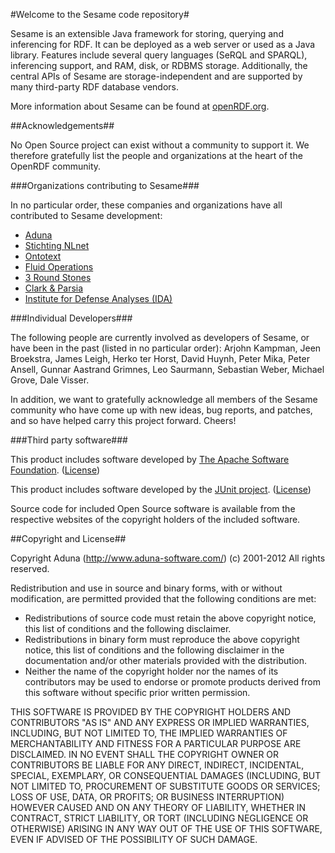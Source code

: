 #Welcome to the Sesame code repository# 

Sesame is an extensible Java framework for storing, querying and inferencing for RDF. It can be deployed as a web server or used as a Java library. Features include several query languages (SeRQL and SPARQL), inferencing support, and RAM, disk, or RDBMS storage. Additionally, the central APIs of Sesame are storage-independent and are supported by many third-party RDF database vendors.

More information about Sesame can be found at [openRDF.org](http://www.openrdf.org/).

##Acknowledgements##

No Open Source project can exist without a community to support it. We
therefore gratefully list the people and organizations at the heart of the
OpenRDF community.

###Organizations contributing to Sesame###

In no particular order, these companies and organizations have all contributed to Sesame development:

* [Aduna](http://www.aduna-software.com/)
* [Stichting NLnet](http://www.nlnet.nl/)
* [Ontotext](http://www.ontotext.com/)
* [Fluid Operations](http://www.fluidops.com/)
* [3 Round Stones](http://www.3roundstones.com/)
* [Clark & Parsia](http://www.clarkparsia.com/)
* [Institute for Defense Analyses (IDA)](https://www.ida.org/)

###Individual Developers###

The following people are currently involved as developers of Sesame, or have been in the past (listed in no particular order): Arjohn Kampman, Jeen Broekstra, James Leigh, Herko ter Horst, David Huynh, Peter Mika, Peter Ansell, Gunnar Aastrand Grimnes, Leo Saurmann, Sebastian Weber, Michael Grove, Dale Visser.

In addition, we want to gratefully acknowledge all members of the Sesame community who have come up with new ideas, bug reports, and patches, and so have helped carry this project forward. Cheers!

###Third party software###

This product includes software developed by [The Apache Software Foundation](http://www.apache.org/). ([License](http://www.apache.org/licenses/LICENSE-2.0))

This product includes software developed by the [JUnit project](http://www.junit.org/).  ([License](http://junit.sourceforge.net/cpl-v10.html))

Source code for included Open Source software is available from the respective websites of the copyright holders of the included software.

##Copyright and License##

Copyright Aduna (http://www.aduna-software.com/) (c) 2001-2012
All rights reserved.

Redistribution and use in source and binary forms, with or without modification,
are permitted provided that the following conditions are met:

* Redistributions of source code must retain the above copyright notice, this list of conditions and the following disclaimer.
* Redistributions in binary form must reproduce the above copyright notice, this list of conditions and the following disclaimer in the documentation and/or other materials provided with the distribution.
* Neither the name of the copyright holder nor the names of its contributors may be used to endorse or promote products derived from this software without specific prior written permission.

THIS SOFTWARE IS PROVIDED BY THE COPYRIGHT HOLDERS AND CONTRIBUTORS "AS IS" AND
ANY EXPRESS OR IMPLIED WARRANTIES, INCLUDING, BUT NOT LIMITED TO, THE IMPLIED
WARRANTIES OF MERCHANTABILITY AND FITNESS FOR A PARTICULAR PURPOSE ARE
DISCLAIMED. IN NO EVENT SHALL THE COPYRIGHT OWNER OR CONTRIBUTORS BE LIABLE FOR
ANY DIRECT, INDIRECT, INCIDENTAL, SPECIAL, EXEMPLARY, OR CONSEQUENTIAL DAMAGES
(INCLUDING, BUT NOT LIMITED TO, PROCUREMENT OF SUBSTITUTE GOODS OR SERVICES;
LOSS OF USE, DATA, OR PROFITS; OR BUSINESS INTERRUPTION) HOWEVER CAUSED AND ON
ANY THEORY OF LIABILITY, WHETHER IN CONTRACT, STRICT LIABILITY, OR TORT
(INCLUDING NEGLIGENCE OR OTHERWISE) ARISING IN ANY WAY OUT OF THE USE OF THIS
SOFTWARE, EVEN IF ADVISED OF THE POSSIBILITY OF SUCH DAMAGE.
